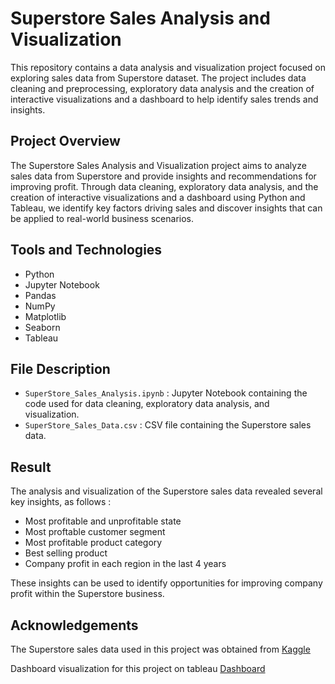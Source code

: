 # Superstore Sales Analysis and Visualization

This repository contains a data analysis and visualization project focused on exploring sales data from Superstore dataset. The project includes data cleaning and preprocessing, exploratory data analysis and the creation of interactive visualizations and a dashboard to help identify sales trends and insights.

## Project Overview
The Superstore Sales Analysis and Visualization project aims to analyze sales data from Superstore and provide insights and recommendations for improving profit. Through data cleaning, exploratory data analysis, and the creation of interactive visualizations and a dashboard using Python and Tableau, we identify key factors driving sales and discover insights that can be applied to real-world business scenarios.

## Tools and Technologies
- Python
- Jupyter Notebook
- Pandas
- NumPy
- Matplotlib
- Seaborn
- Tableau

## File Description
- `SuperStore_Sales_Analysis.ipynb` : Jupyter Notebook containing the code used for data cleaning, exploratory data analysis, and visualization.
- `SuperStore_Sales_Data.csv` : CSV file containing the Superstore sales data.

## Result
The analysis and visualization of the Superstore sales data revealed several key insights, as follows :
- Most profitable and unprofitable state
- Most proftable customer segment
- Most profitable product category
- Best selling product
- Company profit in each region in the last 4 years

These insights can be used to identify opportunities for improving company profit within the Superstore business.

## Acknowledgements
The Superstore sales data used in this project was obtained from [Kaggle](https://www.kaggle.com/datasets/vivek468/superstore-dataset-final)

Dashboard visualization for this project on tableau [Dashboard](https://public.tableau.com/app/profile/gilang.wiradhyaksa/viz/Milestone_1_16952848245730/Milestone_1)
